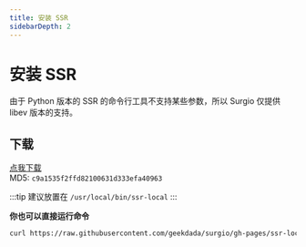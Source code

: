 ```yaml
---
title: 安装 SSR
sidebarDepth: 2
---
```


# 安装 SSR

由于 Python 版本的 SSR 的命令行工具不支持某些参数，所以 Surgio 仅提供 libev 版本的支持。

## 下载

[点我下载](https://raw.githubusercontent.com/geekdada/surgio/gh-pages/ssr-local)  
MD5: `c9a1535f2ffd82100631d333efa40963`

:::tip
建议放置在 `/usr/local/bin/ssr-local`
:::

**你也可以直接运行命令**

```bash
curl https://raw.githubusercontent.com/geekdada/surgio/gh-pages/ssr-local -o /usr/local/bin/ssr-local && chmod +x /usr/local/bin/ssr-local
```
